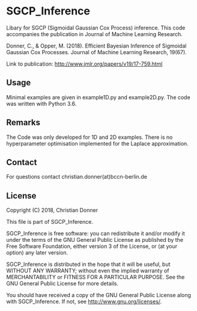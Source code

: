 # SGCP_Inference

Libary for SGCP (Sigmoidal Gaussian Cox Process) inference. This code
accompanies the publication in Journal of Machine Learning Research.

Donner, C., & Opper, M. (2018). 
Efficient Bayesian Inference of Sigmoidal Gaussian Cox Processes. 
Journal of Machine Learning Research, 19(67).

Link to publication:
<http://www.jmlr.org/papers/v19/17-759.html>

## Usage

Minimal examples are given in example1D.py and example2D.py.
The code was written with Python 3.6.

## Remarks

The Code was only developed for 1D and 2D examples. There is no
hyperparameter optimisation implemented for the Laplace approximation.

## Contact

For questions contact christian.donner(at)bccn-berlin.de

## License

Copyright (C) 2018, Christian Donner

This file is part of SGCP_Inference.

SGCP_Inference is free software: you can redistribute it and/or modify
it under the terms of the GNU General Public License as published by
the Free Software Foundation, either version 3 of the License, or
(at your option) any later version.

SGCP_Inference is distributed in the hope that it will be useful,
but WITHOUT ANY WARRANTY; without even the implied warranty of
MERCHANTABILITY or FITNESS FOR A PARTICULAR PURPOSE.  See the
GNU General Public License for more details.

You should have received a copy of the GNU General Public License
along with SGCP_Inference.  If not, see <http://www.gnu.org/licenses/>.